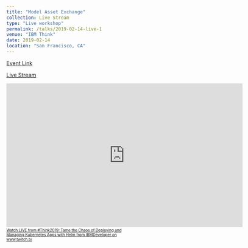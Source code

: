 ```yaml
---
title: "Model Asset Exchange"
collection: Live Stream
type: "Live workshop"
permalink: /talks/2019-02-14-live-1
venue: "IBM Think"
date: 2019-02-14
location: "San Francisco, CA"
---
```


[Event Link](https://developer.ibm.com/blogs/livestream-twitch-schedule-think-2019/)

[Live Stream](https://www.twitch.tv/videos/380566521?t=03h33m37s)

<iframe src="https://player.twitch.tv/?autoplay=false&t=03h30m09s&video=v380566521" frameborder="0" allowfullscreen="true" scrolling="no" height="378" width="620"></iframe><a href="https://www.twitch.tv/videos/380566521?t=03h30m09s&tt_content=text_link&tt_medium=vod_embed" style="padding:2px 0px 4px; display:block; width:345px; font-weight:normal; font-size:10px; text-decoration:underline;">Watch LIVE from #Think2019: Tame the Chaos of Deploying and Managing Kubernetes Apps with Helm from IBMDeveloper on www.twitch.tv</a>

